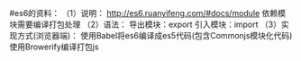 #es6的资料：
    （1）说明：
    http://es6.ruanyifeng.com/#docs/module
    依赖模块需要编译打包处理
    （2）语法：
    导出模块：export
    引入模块：import
    （3）实现方式(浏览器端)：
    使用Babel将es6编译成es5代码(包含Commonjs模块化代码)
    使用Browerify编译打包js